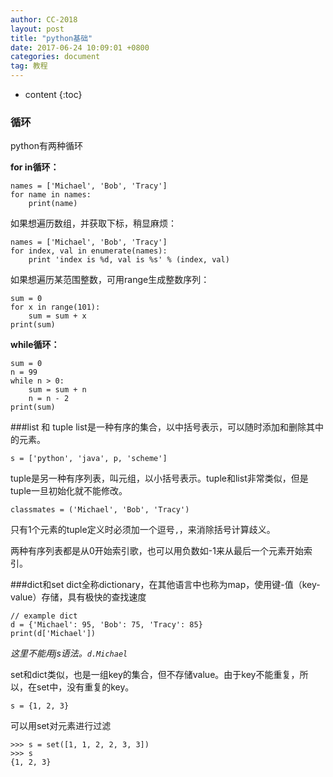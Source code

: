```yaml
---
author: CC-2018
layout: post
title: "python基础"
date: 2017-06-24 10:09:01 +0800
categories: document
tag: 教程
---
```


* content
{:toc}

### 循环
python有两种循环

**for in循环：**

    names = ['Michael', 'Bob', 'Tracy']
    for name in names:
        print(name)

如果想遍历数组，并获取下标，稍显麻烦：

    names = ['Michael', 'Bob', 'Tracy']
    for index, val in enumerate(names):
        print 'index is %d, val is %s' % (index, val)

如果想遍历某范围整数，可用range生成整数序列：

    sum = 0
    for x in range(101):
        sum = sum + x
    print(sum)

**while循环：**

    sum = 0
    n = 99
    while n > 0:
        sum = sum + n
        n = n - 2
    print(sum)

###list 和 tuple
list是一种有序的集合，以中括号表示，可以随时添加和删除其中的元素。

`s = ['python', 'java', p, 'scheme']`

tuple是另一种有序列表，叫元组，以小括号表示。tuple和list非常类似，但是tuple一旦初始化就不能修改。

`classmates = ('Michael', 'Bob', 'Tracy')`

只有1个元素的tuple定义时必须加一个逗号`,`，来消除括号计算歧义。

两种有序列表都是从0开始索引歌，也可以用负数如-1来从最后一个元素开始索引。

###dict和set
dict全称dictionary，在其他语言中也称为map，使用键-值（key-value）存储，具有极快的查找速度

    // example dict
    d = {'Michael': 95, 'Bob': 75, 'Tracy': 85}
    print(d['Michael'])

*这里不能用js语法。`d.Michael`*

set和dict类似，也是一组key的集合，但不存储value。由于key不能重复，所以，在set中，没有重复的key。

`s = {1, 2, 3}`

可以用set对元素进行过滤

    >>> s = set([1, 1, 2, 2, 3, 3])
    >>> s
    {1, 2, 3}
